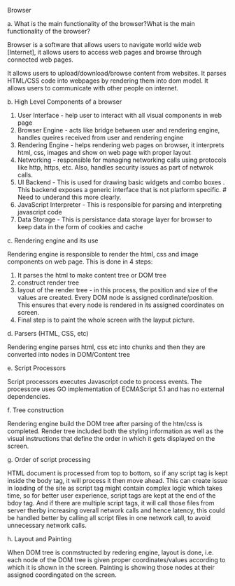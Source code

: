 Browser

a. What is the main functionality of the browser?What is the main functionality of the browser?

Browser is a software that allows users to navigate world wide web [Internet], it allows users to access web pages and browse through connected web pages.

It allows users to upload/download/browse content from websites.
It parses HTML/CSS code into webpages by rendering them into dom model.
It allows users to communicate with other people on internet.



b. High Level Components of a browser

1. User Interface - help user to interact with all visual components in web page
2. Browser Engine - acts like bridge between user and rendering engine, handles queires received from user and rendering engine
3. Rendering Engine - helps rendering web pages on browser, it interprets html, css, images and show on web page with proper layout 
4. Networking - responsible for managing networking calls using protocols like http, https, etc. Also, handles security issues as part of netwrok calls.
5. UI Backend  -  This is used for drawing basic widgets and combo boxes . This backend exposes a generic interface that is not platform specific.  # Need to underand this more clearly.
6. JavaScript Interpreter - This is responsible for parsing and interpreting javascript code
7. Data Storage - This is persistance data storage layer for browser to keep data in the form of cookies and cache



c. Rendering engine and its use

Rendering engine is responsible to render the html, css and image components on web page. This is done in 4 steps:
1. It parses the html to make content tree or DOM tree
2. construct render tree
3. layout of the render tree - in this process, the position and size of the values are created. Every DOM node is assigned cordinate/position.
This ensures that every node is rendered in its assigned coordinates on screen.
4. Final step is to paint the whole screen with the layput picture. 



d. Parsers (HTML, CSS, etc)

Rendering engine parses html, css etc into chunks and then they are converted into  nodes in DOM/Content tree



e. Script Processors

Script processors executes Javascript code to process events. The processore uses GO implementation
of ECMAScript 5.1 and has no external dependencies.





f. Tree construction

Rendering engine build the DOM tree after parsing of the htm/css is completed. Render tree included both the styling information as well as the visual instructions that define the order in which it gets displayed on the screen.





g. Order of script processing

HTML document is processed from top to bottom, so if any script tag is kept inside the body tag, it will process it then move ahead. This can create issue in loading of the site as script tag might contain complex logic which takes time, so for better user experience, 
script tags are kept at the end of the bdoy tag. And if there are multiple script tags, it will call those files from server therby increasing overall network calls and hence latency, this could be handled better by calling all script files in one network call, to avoid unnecessary network calls.

h. Layout and Painting

When DOM tree is conmstructed by redering engine, layout is done, i.e. each node of the DOM tree is given proper coordinates/values according to which it is shown in the screen. Painting is showing those  nodes at their assigned coordingated on the screen.

